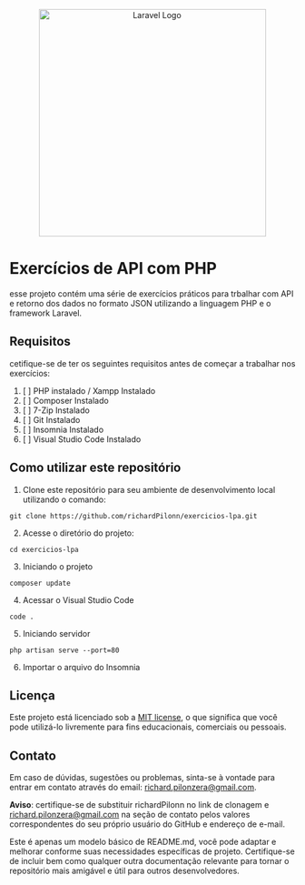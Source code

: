 <p align="center"><a href="https://laravel.com" target="_blank"><img src="https://raw.githubusercontent.com/laravel/art/master/logo-lockup/5%20SVG/2%20CMYK/1%20Full%20Color/laravel-logolockup-cmyk-red.svg" width="400" alt="Laravel Logo"></a></p>

# Exercícios de API com PHP 

esse projeto contém uma série de exercícios práticos para trbalhar com API e retorno dos dados no formato JSON utilizando a linguagem PHP e o framework Laravel. 

## Requisitos 

cetifique-se de ter os seguintes requisitos antes de começar a trabalhar nos exercícios:
 1. [ ] PHP instalado / Xampp Instalado
 2. [ ] Composer Instalado
 3. [ ] 7-Zip Instalado
 4. [ ] Git Instalado
 5. [ ] Insomnia  Instalado
 6. [ ] Visual Studio Code Instalado
 
## Como utilizar este repositório 


 

 1. Clone este repositório para seu ambiente de desenvolvimento local utilizando o comando: 
 ```
git clone https://github.com/richardPilonn/exercicios-lpa.git
```
 2.  Acesse o diretório do projeto:
 ```
cd exercicios-lpa 
```
 3. Iniciando o projeto
 ```
composer update
```
 4. Acessar o Visual Studio Code 
 ```
code .
```
 5. Iniciando servidor 
```
php artisan serve --port=80
```
 6. Importar o arquivo do Insomnia 


## Licença 
Este projeto está licenciado sob a [MIT license](License), o que significa que você pode utilizá-lo livremente para fins educacionais, comerciais ou pessoais.

## Contato
Em caso de dúvidas, sugestões ou problemas, sinta-se à vontade para entrar em contato através do email: richard.pilonzera@gmail.com.

**Aviso**: certifique-se de substituir richardPilonn no link de clonagem e  richard.pilonzera@gmail.com na seção de contato pelos valores correspondentes do seu próprio usuário do GitHub e endereço de e-mail.

Este é apenas um modelo básico de README.md, você pode adaptar e melhorar conforme suas necessidades específicas de projeto. Certifique-se de incluir bem como qualquer outra documentação relevante para tornar o repositório mais amigável e útil para outros desenvolvedores.
